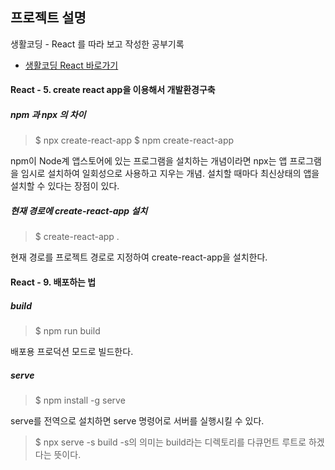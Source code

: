 
## 프로젝트 설명
생활코딩 - React 를 따라 보고 작성한 공부기록
- <a href="https://opentutorials.org/module/4058">생활코딩 React 바로가기</a>


#### React - 5. create react app을 이용해서 개발환경구축

##### npm 과 npx 의 차이
>$ npx create-react-app
>$ npm create-react-app

npm이 Node계 앱스토어에 있는 프로그램을 설치하는 개념이라면
npx는 앱 프로그램을 임시로 설치하여 일회성으로 사용하고 지우는 개념. 
설치할 때마다 최신상태의 앱을 설치할 수 있다는 장점이 있다.

##### 현재 경로에 create-react-app 설치
>$ create-react-app .

현재 경로를 프로젝트 경로로 지정하여 create-react-app을 설치한다.


#### React - 9. 배포하는 법

##### build
>$ npm run build

배포용 프로덕션 모드로 빌드한다.

##### serve
>$ npm install -g serve

serve를 전역으로 설치하면 serve 명령어로 서버를 실행시킬 수 있다.

>$ npx serve -s build
-s의 의미는 build라는 디렉토리를 다큐먼트 루트로 하겠다는 뜻이다.